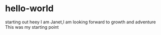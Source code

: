 # hello-world
starting out
heey I am Janet,I am looking forward to growth and adventure
This was my starting point
